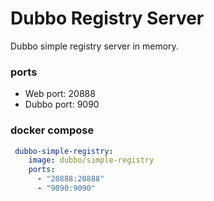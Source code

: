 Dubbo Registry Server
=====================

Dubbo simple registry server in memory.

### ports

* Web port: 20888
* Dubbo port: 9090

### docker compose

```yaml
 dubbo-simple-registry:
    image: dubbo/simple-registry
    ports:
      - "20888:20888"
      - "9090:9090"
```